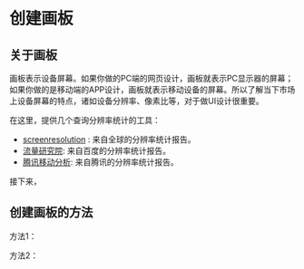 # 创建画板
## 关于画板
画板表示设备屏幕。如果你做的PC端的网页设计，画板就表示PC显示器的屏幕；如果你做的是移动端的APP设计，画板就表示移动设备的屏幕。所以了解当下市场上设备屏幕的特点，诸如设备分辨率、像素比等，对于做UI设计很重要。

在这里，提供几个查询分辨率统计的工具：

- [screenresolution](https://cn.screenresolution.org/) : 来自全球的分辨率统计报告。
- [流量研究院](https://tongji.baidu.com/research/site?source=index): 来自百度的分辨率统计报告。
- [腾讯移动分析](https://mta.qq.com/mta/data/device): 来自腾讯的分辨率统计报告。

接下来，
## 创建画板的方法
方法1：

方法2：
